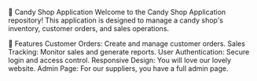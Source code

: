 🍬 Candy Shop Application
Welcome to the Candy Shop Application repository! This application is designed to manage a candy shop's inventory, customer orders, and sales operations.

🚀 Features
Customer Orders: Create and manage customer orders.
Sales Tracking: Monitor sales and generate reports.
User Authentication: Secure login and access control.
Responsive Design: You will love our lovely website. 
Admin Page: For our suppliers, you have a full admin page. 

